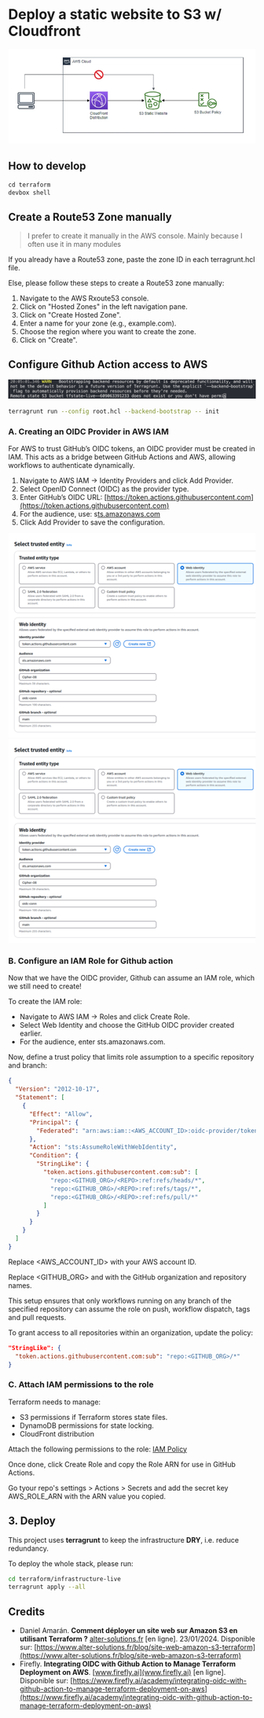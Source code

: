 # Deploy a static website to S3 w/ Cloudfront

![Architecture](./docs/architecture.png)

## How to develop
```
cd terraform
devbox shell

```

## Create a Route53 Zone manually

> I prefer to create it manually in the AWS console. Mainly because I often use it in many modules

If you already have a Route53 zone, paste the zone ID in each terragrunt.hcl file.

Else, please follow these steps to create a Route53 zone manually:

1. Navigate to the AWS Rxoute53 console.
2. Click on "Hosted Zones" in the left navigation pane.
3. Click on "Create Hosted Zone".
4. Enter a name for your zone (e.g., example.com).
5. Choose the region where you want to create the zone.
6. Click on "Create".

## Configure Github Action access to AWS
![Bootstrap backend](./docs/bootstrap_backend.png)
```sh
terragrunt run --config root.hcl --backend-bootstrap -- init
```

### A. Creating an OIDC Provider in AWS IAM

For AWS to trust GitHub’s OIDC tokens, an OIDC provider must be created in IAM. This acts as a bridge between GitHub Actions and AWS, allowing workflows to authenticate dynamically.

1. Navigate to AWS IAM → Identity Providers and click Add Provider.
2. Select OpenID Connect (OIDC) as the provider type.
3. Enter GitHub’s OIDC URL: [https://token.actions.githubusercontent.com](https://token.actions.githubusercontent.com)
4. For the audience, use: s[ts.amazonaws.com‍](ts.amazonaws.com‍)
5. Click Add Provider to save the configuration.

![Create web identity](./docs/create_web_identity.png)
![Configure web identity](./docs/configure_web_identity.png)

### B. Configure an IAM Role for Github action

Now that we have the OIDC provider, Github can assume an IAM role, which we still need to create!

To create the IAM role:

- Navigate to AWS IAM → Roles and click Create Role.
- Select Web Identity and choose the GitHub OIDC provider created earlier.
- For the audience, enter sts.amazonaws.com.

Now, define a trust policy that limits role assumption to a specific repository and branch:

```json
{
  "Version": "2012-10-17",
  "Statement": [
    {
      "Effect": "Allow",
      "Principal": {
        "Federated": "arn:aws:iam::<AWS_ACCOUNT_ID>:oidc-provider/token.actions.githubusercontent.com"
      },
      "Action": "sts:AssumeRoleWithWebIdentity",
      "Condition": {
        "StringLike": {
          "token.actions.githubusercontent.com:sub": [
            "repo:<GITHUB_ORG>/<REPO>:ref:refs/heads/*",
            "repo:<GITHUB_ORG>/<REPO>:ref:refs/tags/*",
            "repo:<GITHUB_ORG>/<REPO>:ref:refs/pull/*"
          ]
        }
      }
    }
  ]
}
```

Replace <AWS_ACCOUNT_ID> with your AWS account ID.

Replace <GITHUB_ORG> and <REPO> with the GitHub organization and repository names.

This setup ensures that only workflows running on any branch of the specified repository can assume the role on push, workflow dispatch, tags and pull requests.

To grant access to all repositories within an organization, update the policy:

```json
"StringLike": {
  "token.actions.githubusercontent.com:sub": "repo:<GITHUB_ORG>/*"
}
```

### C. Attach IAM permissions to the role

Terraform needs to manage:

- S3 permissions if Terraform stores state files.
- DynamoDB permissions for state locking.
- CloudFront distribution

Attach the following permissions to the role: [IAM Policy](./docs/iam_policy)

Once done, click Create Role and copy the Role ARN for use in GitHub Actions.

Go tyour repo's settings > Actions > Secrets and add the secret key AWS_ROLE_ARN with the ARN value you copied.

## 3. Deploy

This project uses **terragrunt** to keep the infrastructure **DRY**, i.e. reduce redundancy.

To deploy the whole stack, please run:

```sh
cd terraform/infrastructure-live
terragrunt apply --all
```

## Credits

- Daniel Amarán. **Comment déployer un site web sur Amazon S3 en utilisant Terraform ?** [alter-solutions.fr](alter-solutions.fr) [en ligne]. 23/01/2024. Disponible sur: [https://www.alter-solutions.fr/blog/site-web-amazon-s3-terraform](https://www.alter-solutions.fr/blog/site-web-amazon-s3-terraform)
- Firefly. **Integrating OIDC with Github Action to Manage Terraform Deployment on AWS**. [www.firefly.ai](www.firefly.ai) [en ligne]. Disponible sur: [https://www.firefly.ai/academy/integrating-oidc-with-github-action-to-manage-terraform-deployment-on-aws](https://www.firefly.ai/academy/integrating-oidc-with-github-action-to-manage-terraform-deployment-on-aws)
